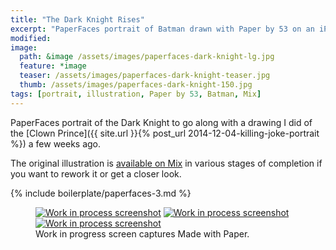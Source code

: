 ```yaml
---
title: "The Dark Knight Rises"
excerpt: "PaperFaces portrait of Batman drawn with Paper by 53 on an iPad."
modified: 
image: 
  path: &image /assets/images/paperfaces-dark-knight-lg.jpg 
  feature: *image
  teaser: /assets/images/paperfaces-dark-knight-teaser.jpg
  thumb: /assets/images/paperfaces-dark-knight-150.jpg
tags: [portrait, illustration, Paper by 53, Batman, Mix]
---
```


PaperFaces portrait of the Dark Knight to go along with a drawing I did of the [Clown Prince]({{ site.url }}{% post_url 2014-12-04-killing-joke-portrait %}) a few weeks ago.

The original illustration is [available on Mix](https://mix.fiftythree.com/11098-Michael-Rose/1420093) in various stages of completion if you want to rework it or get a closer look.

{% include boilerplate/paperfaces-3.md %}

<figure class="third">
  <a href="{{ site.url }}/assets/images/paperfaces-dark-knight-process-1-lg.jpg"><img src="{{ site.url }}/assets/images/paperfaces-dark-knight-process-1-600.jpg" alt="Work in process screenshot"></a>
  <a href="{{ site.url }}/assets/images/paperfaces-dark-knight-process-2-lg.jpg"><img src="{{ site.url }}/assets/images/paperfaces-dark-knight-process-2-600.jpg" alt="Work in process screenshot"></a>
  <a href="{{ site.url }}/assets/images/paperfaces-dark-knight-process-3-lg.jpg"><img src="{{ site.url }}/assets/images/paperfaces-dark-knight-process-3-600.jpg" alt="Work in process screenshot"></a>
  <figcaption>Work in progress screen captures Made with Paper.</figcaption>
</figure>
